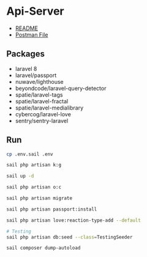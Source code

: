 # Api-Server

-   [README](document/README.md)
-   [Postman File](document)
## Packages

-   laravel 8
-   laravel/passport
-   nuwave/lighthouse
-   beyondcode/laravel-query-detector
-   spatie/laravel-tags
-   spatie/laravel-fractal
-   spatie/laravel-medialibrary
-   cybercog/laravel-love
-   sentry/sentry-laravel

## Run

```sh
cp .env.sail .env

sail php artisan k:g

sail up -d

sail php artisan o:c

sail php artisan migrate

sail php artisan passport:install

sail php artisan love:reaction-type-add --default

# Testing
sail php artisan db:seed --class=TestingSeeder

sail composer dump-autoload
```
